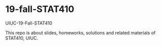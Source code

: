 # 19-fall-STAT410
UIUC-19-Fall-STAT410

This repo is about slides, homeworks, solutions and related materials of STAT410, UIUC.
